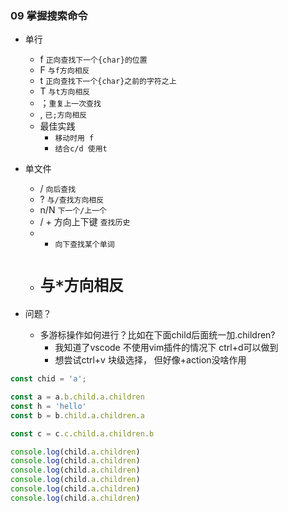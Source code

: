 ### 09 掌握搜索命令

- 单行
  - f `正向查找下一个{char}的位置`
  - F `与f方向相反`
  - t `正向查找下一个{char}之前的字符之上`
  - T `与t方向相反`
  - ；`重复上一次查找`
  - , `已;方向相反`
  - 最佳实践
    - `移动时用 f`
    - `结合c/d 使用t`
- 单文件
  - / `向后查找`
  - ? `与/查找方向相反`
  - n/N `下一个/上一个`
  - / + 方向上下键 `查找历史`
  - * `向下查找某个单词`
  - # `与*方向相反`

- 问题？
  - 多游标操作如何进行？比如在下面child后面统一加.children?
    - 我知道了vscode 不使用vim插件的情况下 ctrl+d可以做到
    - 想尝试ctrl+v 块级选择， 但好像+action没啥作用

```js
const chid = 'a';

const a = a.b.child.a.children
const h = 'hello'
const b = b.child.a.children.a

const c = c.c.child.a.children.b

console.log(child.a.children)
console.log(child.a.children)
console.log(child.a.children)
console.log(child.a.children)
console.log(child.a.children)
console.log(child.a.children)
```
